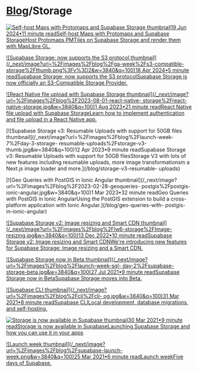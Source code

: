 # [Blog](/blog)/Storage

[![Self-host Maps with Protomaps and Supabase Storage
thumbnail](/_next/image?url=%2Fimages%2Fblog%2Fprotomaps_storage%2Fprotomaps_storage_og.png&w=3840&q=100)19
Jun 2024•11 minute readSelf-host Maps with Protomaps and Supabase StorageHost
Protomaps PMTiles on Supabase Storage and render them with MapLibre
GL.](/blog/self-host-maps-storage-protomaps)

[![Supabase Storage: now supports the S3 protocol
thumbnail](/_next/image?url=%2Fimages%2Fblog%2Fga-week%2Fs3-compatible-
storage%2Fthumb.png%3Fv%3D2&w=3840&q=100)18 Apr 2024•5 minute readSupabase
Storage: now supports the S3 protocolSupabase Storage is now officially an
S3-Compatible Storage Provider.](/blog/s3-compatible-storage)

[![React Native file upload with Supabase Storage
thumbnail](/_next/image?url=%2Fimages%2Fblog%2F2023-08-01-react-native-
storage%2Freact-native-storage.jpg&w=3840&q=100)1 Aug 2023•21 minute readReact
Native file upload with Supabase StorageLearn how to implement authentication
and file upload in a React Native app.](/blog/react-native-storage)

[![Supabase Storage v3: Resumable Uploads with support for 50GB files
thumbnail](/_next/image?url=%2Fimages%2Fblog%2Flaunch-week-7%2Fday-3-storage-
resumable-uploads%2Fstorage-v3-thumb.jpg&w=3840&q=100)12 Apr 2023•9 minute
readSupabase Storage v3: Resumable Uploads with support for 50GB filesStorage
V3 with lots of new features including resumable uploads, more image
transformationsm a Next.js image loader and more.](/blog/storage-v3-resumable-
uploads)

[![Geo Queries with PostGIS in Ionic Angular
thumbnail](/_next/image?url=%2Fimages%2Fblog%2F2023-02-28-geoqueries-
postgis%2Fpostgis-ionic-angular.jpg&w=3840&q=100)1 Mar 2023•32 minute readGeo
Queries with PostGIS in Ionic AngularUsing the PostGIS extension to build a
cross-platform application with Ionic Angular.](/blog/geo-queries-with-
postgis-in-ionic-angular)

[![Supabase Storage v2: Image resizing and Smart CDN
thumbnail](/_next/image?url=%2Fimages%2Fblog%2Flw6-storage%2FImage-
resizing.jpg&w=3840&q=100)13 Dec 2022•10 minute readSupabase Storage v2: Image
resizing and Smart CDNWe're introducing new features for Supabase Storage:
Image resizing and a Smart CDN.](/blog/storage-image-resizing-smart-cdn)

[![Supabase Storage now in Beta
thumbnail](/_next/image?url=%2Fimages%2Fblog%2Flaunch-week-sql-
day-2%2Fsupabase-storage-beta.jpg&w=3840&q=100)27 Jul 2021•9 minute
readSupabase Storage now in BetaSupabase Storage moves into
Beta.](/blog/storage-beta)

[![Supabase CLI thumbnail](/_next/image?url=%2Fimages%2Fblog%2Fcli%2Fcli-
og.jpg&w=3840&q=100)31 Mar 2021•8 minute readSupabase CLILocal development,
database migrations, and self-hosting.](/blog/supabase-cli)

[![Storage is now available in Supabase
thumbnail](/_next/image?url=%2Fimages%2Fblog%2Fstorage%2Fph-1.png&w=3840&q=100)30
Mar 2021•9 minute readStorage is now available in SupabaseLaunching Supabase
Storage and how you can use it in your apps](/blog/supabase-storage)

[![Launch week thumbnail](/_next/image?url=%2Fimages%2Fblog%2Fsupabase-launch-
week.png&w=3840&q=100)25 Mar 2021•6 minute readLaunch weekFive days of
Supabase.](/blog/launch-week)

